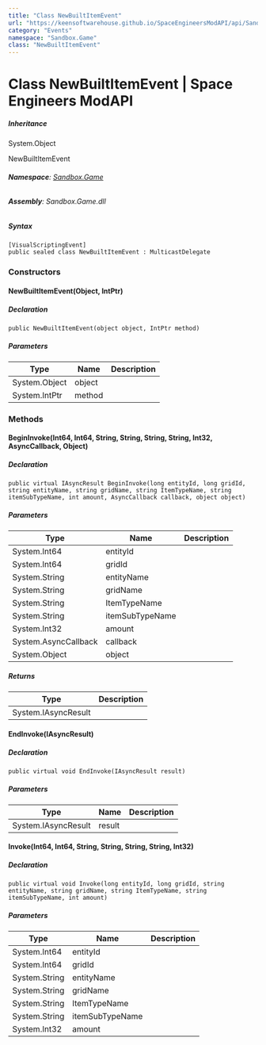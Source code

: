 ```yaml
---
title: "Class NewBuiltItemEvent"
url: "https://keensoftwarehouse.github.io/SpaceEngineersModAPI/api/Sandbox.Game.NewBuiltItemEvent.html"
category: "Events"
namespace: "Sandbox.Game"
class: "NewBuiltItemEvent"
---
```


# Class NewBuiltItemEvent | Space Engineers ModAPI

##### Inheritance

System.Object

NewBuiltItemEvent

###### **Namespace**: [Sandbox.Game](https://keensoftwarehouse.github.io/SpaceEngineersModAPI/api/Sandbox.Game.html)

###### **Assembly**: Sandbox.Game.dll

##### Syntax

```
[VisualScriptingEvent]
public sealed class NewBuiltItemEvent : MulticastDelegate
```

### Constructors

#### NewBuiltItemEvent(Object, IntPtr)

##### Declaration

```
public NewBuiltItemEvent(object object, IntPtr method)
```

##### Parameters

| Type | Name | Description |
| --- | --- | --- |
| System.Object | object |     |
| System.IntPtr | method |     |

### Methods

#### BeginInvoke(Int64, Int64, String, String, String, String, Int32, AsyncCallback, Object)

##### Declaration

```
public virtual IAsyncResult BeginInvoke(long entityId, long gridId, string entityName, string gridName, string ItemTypeName, string itemSubTypeName, int amount, AsyncCallback callback, object object)
```

##### Parameters

| Type | Name | Description |
| --- | --- | --- |
| System.Int64 | entityId |     |
| System.Int64 | gridId |     |
| System.String | entityName |     |
| System.String | gridName |     |
| System.String | ItemTypeName |     |
| System.String | itemSubTypeName |     |
| System.Int32 | amount |     |
| System.AsyncCallback | callback |     |
| System.Object | object |     |

##### Returns

| Type | Description |
| --- | --- |
| System.IAsyncResult |     |

#### EndInvoke(IAsyncResult)

##### Declaration

```
public virtual void EndInvoke(IAsyncResult result)
```

##### Parameters

| Type | Name | Description |
| --- | --- | --- |
| System.IAsyncResult | result |     |

#### Invoke(Int64, Int64, String, String, String, String, Int32)

##### Declaration

```
public virtual void Invoke(long entityId, long gridId, string entityName, string gridName, string ItemTypeName, string itemSubTypeName, int amount)
```

##### Parameters

| Type | Name | Description |
| --- | --- | --- |
| System.Int64 | entityId |     |
| System.Int64 | gridId |     |
| System.String | entityName |     |
| System.String | gridName |     |
| System.String | ItemTypeName |     |
| System.String | itemSubTypeName |     |
| System.Int32 | amount |     |